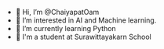 - 👋 Hi, I’m @ChaiyapatOam
- 👀 I’m interested in AI and Machine learning.
- 🌱 I’m currently learning Python
- 🏫 I'm a student at Surawittayakarn School

<!---
ChaiyapatOam/ChaiyapatOam is a ✨ special ✨ repository because its `README.md` (this file) appears on your GitHub profile.
You can click the Preview link to take a look at your changes.
--->
